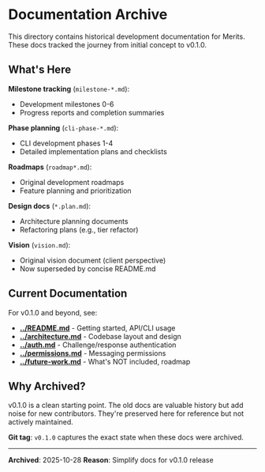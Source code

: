 # Documentation Archive

This directory contains historical development documentation for Merits. These docs tracked the journey from initial concept to v0.1.0.

## What's Here

**Milestone tracking** (`milestone-*.md`):
- Development milestones 0-6
- Progress reports and completion summaries

**Phase planning** (`cli-phase-*.md`):
- CLI development phases 1-4
- Detailed implementation plans and checklists

**Roadmaps** (`roadmap*.md`):
- Original development roadmaps
- Feature planning and prioritization

**Design docs** (`*.plan.md`):
- Architecture planning documents
- Refactoring plans (e.g., tier refactor)

**Vision** (`vision.md`):
- Original vision document (client perspective)
- Now superseded by concise README.md

## Current Documentation

For v0.1.0 and beyond, see:

- **[../README.md](../../README.md)** - Getting started, API/CLI usage
- **[../architecture.md](../architecture.md)** - Codebase layout and design
- **[../auth.md](../auth.md)** - Challenge/response authentication
- **[../permissions.md](../permissions.md)** - Messaging permissions
- **[../future-work.md](../future-work.md)** - What's NOT included, roadmap

## Why Archived?

v0.1.0 is a clean starting point. The old docs are valuable history but add noise for new contributors. They're preserved here for reference but not actively maintained.

**Git tag**: `v0.1.0` captures the exact state when these docs were archived.

---

**Archived**: 2025-10-28
**Reason**: Simplify docs for v0.1.0 release
